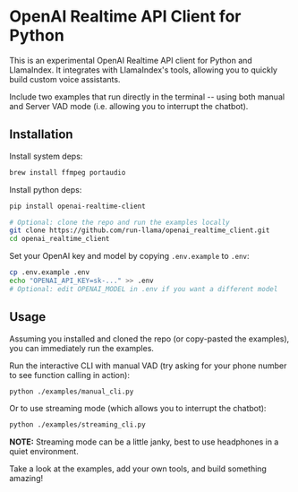 # OpenAI Realtime API Client for Python

This is an experimental OpenAI Realtime API client for Python and LlamaIndex. It integrates with LlamaIndex's tools, allowing you to quickly build custom voice assistants.

Include two examples that run directly in the terminal -- using both manual and Server VAD mode (i.e. allowing you to interrupt the chatbot).

## Installation

Install system deps:

```bash
brew install ffmpeg portaudio
```

Install python deps:

```bash
pip install openai-realtime-client

# Optional: clone the repo and run the examples locally
git clone https://github.com/run-llama/openai_realtime_client.git
cd openai_realtime_client
```

Set your OpenAI key and model by copying `.env.example` to `.env`:

```bash
cp .env.example .env
echo "OPENAI_API_KEY=sk-..." >> .env
# Optional: edit OPENAI_MODEL in .env if you want a different model
```

## Usage

Assuming you installed and cloned the repo (or copy-pasted the examples), you can immediately run the examples.

Run the interactive CLI with manual VAD (try asking for your phone number to see function calling in action):

```bash
python ./examples/manual_cli.py
```

Or to use streaming mode (which allows you to interrupt the chatbot):

```bash
python ./examples/streaming_cli.py
```

**NOTE:** Streaming mode can be a little janky, best to use headphones in a quiet environment.

Take a look at the examples, add your own tools, and build something amazing!
